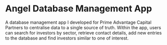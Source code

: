 # Angel Database Management App

A database management app I developed for Prime Advantage Capital Partners to centralise data to a single source of truth. Within the app, users can search for investors by sector, retrieve contact details, add new entries to the database and find investors similar to one of interest.
